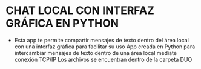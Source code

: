 # CHAT LOCAL CON INTERFAZ GRÁFICA EN PYTHON
- Esta app te permite compartir mensajes de texto dentro del área local con una interfaz gráfica para facilitar su uso
App creada en Python para intercambiar mensajes de texto dentro de una área local mediate conexión TCP/IP
Los archivos se encuentran dentro de la carpeta DUO
